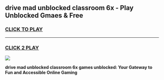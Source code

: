 
## drive mad unblocked classroom 6x - Play Unblocked Gmaes & Free
<h3>
<a href="https://news.freeplayer.one?title=drive_mad_unblocked_classroom_6x&ref=23F">CLICK TO PLAY</a></h3>
<hr>

<h3>
<a href="https://news.freeplayer.one?title=drive_mad_unblocked_classroom_6x&ref=23F">CLICK 2 PLAY</a>
  
</h3>

<a href="https://news.freeplayer.one?title=drive_mad_unblocked_classroom_6x&ref=23F/"><img src="https://clearcache.store/games.png"></a>


**drive mad unblocked classroom 6x games unblocked: Your Gateway to Fun and Accessible Online Gaming**
